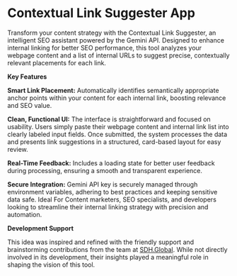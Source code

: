 #  **Contextual Link Suggester App**

Transform your content strategy with the Contextual Link Suggester, an intelligent SEO assistant powered by the Gemini API. Designed to enhance internal linking for better SEO performance, this tool analyzes your webpage content and a list of internal URLs to suggest precise, contextually relevant placements for each link.

**Key Features**

**Smart Link Placement:** Automatically identifies semantically appropriate anchor points within your content for each internal link, boosting relevance and SEO value.


**Clean, Functional UI:** The interface is straightforward and focused on usability. Users simply paste their webpage content and internal link list into clearly labeled input fields. Once submitted, the system processes the data and presents link suggestions in a structured, card-based layout for easy review.

**Real-Time Feedback:** Includes a loading state for better user feedback during processing, ensuring a smooth and transparent experience.

**Secure Integration:** Gemini API key is securely managed through environment variables, adhering to best practices and keeping sensitive data safe.
Ideal For
Content marketers, SEO specialists, and developers looking to streamline their internal linking strategy with precision and automation.

**Development Support**

This idea was inspired and refined with the friendly support and brainstorming contributions from the team at [SDH.Global](https://sdh.global/). While not directly involved in its development, their insights played a meaningful role in shaping the vision of this tool.

